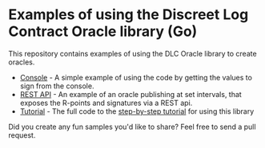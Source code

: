 # Examples of using the Discreet Log Contract Oracle library (Go)

This repository contains examples of using the DLC Oracle library to create oracles.

* [Console](console/) - A simple example of using the code by getting the values to sign from the console.
* [REST API](restapi/) - An example of an oracle publishing at set intervals, that exposes the R-points and signatures via a REST api.
* [Tutorial](tutorial/) - The full code to the [step-by-step tutorial](https://github.com/mit-dci/dlc-oracle-go/blob/master/TUTORIAL.md) for using this library

Did you create any fun samples you'd like to share? Feel free to send a pull request.